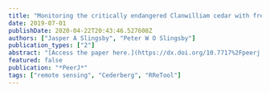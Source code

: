 ```yaml
---
title: "Monitoring the critically endangered Clanwilliam cedar with freely available Google Earth imagery"
date: 2019-07-01
publishDate: 2020-04-22T20:43:46.527608Z
authors: ["Jasper A Slingsby", "Peter W O Slingsby"]
publication_types: ["2"]
abstract: "[Access the paper here.](https://dx.doi.org/10.7717%2Fpeerj.7005) Monitoring of species and populations is essential for biodiversity observation and reporting at local, national and global scales, but can be an exceedingly difficult task for many, if not most, species. We tested the viability of using Google Earth™ imagery to manually map and monitor all individuals of the critically endangered Clanwilliam cedar, Widdringtonia wallichii Endl. ex Carrière, across its global native distribution; the remote and rugged Cederberg mountains. Comparison with sampling from field surveys reveals this to be a highly efficient and effective method for mapping healthy adult tree localities, but it fails to detect small or unhealthy individuals with green canopies <4 m2, or discern the number of individuals in clumps. This approach is clearly viable as a monitoring tool for this species and, with the rapid progress being made in machine learning approaches and satellite technology, will only become easier and more feasible for a greater number of species in the near future. Sadly, our field surveys revealed that the number of trees that have recently died (dead leaves still present) outnumbered live trees by a ratio of 2:1."
featured: false
publication: "*PeerJ*"
tags: ["remote sensing", "Cederberg", "RReTool"]
---
```


